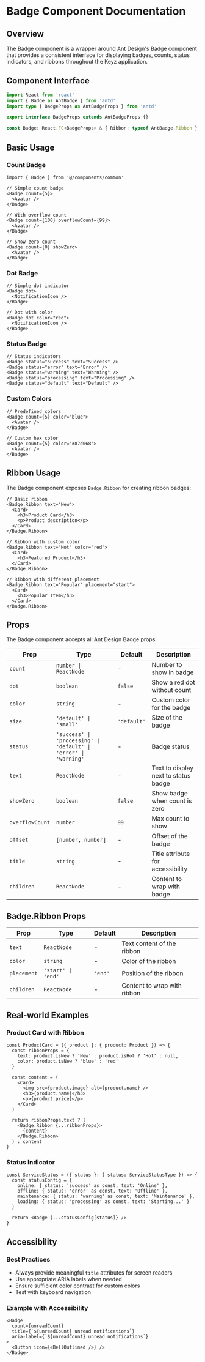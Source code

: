 # Badge Component Documentation

## Overview
The Badge component is a wrapper around Ant Design's Badge component that provides a consistent interface for displaying badges, counts, status indicators, and ribbons throughout the Keyz application.

## Component Interface

```typescript
import React from 'react'
import { Badge as AntBadge } from 'antd'
import type { BadgeProps as AntBadgeProps } from 'antd'

export interface BadgeProps extends AntBadgeProps {}

const Badge: React.FC<BadgeProps> & { Ribbon: typeof AntBadge.Ribbon }
```

## Basic Usage

### Count Badge
```tsx
import { Badge } from '@/components/common'

// Simple count badge
<Badge count={5}>
  <Avatar />
</Badge>

// With overflow count
<Badge count={100} overflowCount={99}>
  <Avatar />
</Badge>

// Show zero count
<Badge count={0} showZero>
  <Avatar />
</Badge>
```

### Dot Badge
```tsx
// Simple dot indicator
<Badge dot>
  <NotificationIcon />
</Badge>

// Dot with color
<Badge dot color="red">
  <NotificationIcon />
</Badge>
```

### Status Badge
```tsx
// Status indicators
<Badge status="success" text="Success" />
<Badge status="error" text="Error" />
<Badge status="warning" text="Warning" />
<Badge status="processing" text="Processing" />
<Badge status="default" text="Default" />
```

### Custom Colors
```tsx
// Predefined colors
<Badge count={5} color="blue">
  <Avatar />
</Badge>

// Custom hex color
<Badge count={5} color="#87d068">
  <Avatar />
</Badge>
```

## Ribbon Usage

The Badge component exposes `Badge.Ribbon` for creating ribbon badges:

```tsx
// Basic ribbon
<Badge.Ribbon text="New">
  <Card>
    <h3>Product Card</h3>
    <p>Product description</p>
  </Card>
</Badge.Ribbon>

// Ribbon with custom color
<Badge.Ribbon text="Hot" color="red">
  <Card>
    <h3>Featured Product</h3>
  </Card>
</Badge.Ribbon>

// Ribbon with different placement
<Badge.Ribbon text="Popular" placement="start">
  <Card>
    <h3>Popular Item</h3>
  </Card>
</Badge.Ribbon>
```

## Props

The Badge component accepts all Ant Design Badge props:

| Prop | Type | Default | Description |
|------|------|---------|-------------|
| `count` | `number \| ReactNode` | - | Number to show in badge |
| `dot` | `boolean` | `false` | Show a red dot without count |
| `color` | `string` | - | Custom color for the badge |
| `size` | `'default' \| 'small'` | `'default'` | Size of the badge |
| `status` | `'success' \| 'processing' \| 'default' \| 'error' \| 'warning'` | - | Badge status |
| `text` | `ReactNode` | - | Text to display next to status badge |
| `showZero` | `boolean` | `false` | Show badge when count is zero |
| `overflowCount` | `number` | `99` | Max count to show |
| `offset` | `[number, number]` | - | Offset of the badge |
| `title` | `string` | - | Title attribute for accessibility |
| `children` | `ReactNode` | - | Content to wrap with badge |

## Badge.Ribbon Props

| Prop | Type | Default | Description |
|------|------|---------|-------------|
| `text` | `ReactNode` | - | Text content of the ribbon |
| `color` | `string` | - | Color of the ribbon |
| `placement` | `'start' \| 'end'` | `'end'` | Position of the ribbon |
| `children` | `ReactNode` | - | Content to wrap with ribbon |

## Real-world Examples

### Product Card with Ribbon
```tsx
const ProductCard = ({ product }: { product: Product }) => {
  const ribbonProps = {
    text: product.isNew ? 'New' : product.isHot ? 'Hot' : null,
    color: product.isNew ? 'blue' : 'red'
  }

  const content = (
    <Card>
      <img src={product.image} alt={product.name} />
      <h3>{product.name}</h3>
      <p>{product.price}</p>
    </Card>
  )

  return ribbonProps.text ? (
    <Badge.Ribbon {...ribbonProps}>
      {content}
    </Badge.Ribbon>
  ) : content
}
```

### Status Indicator
```tsx
const ServiceStatus = ({ status }: { status: ServiceStatusType }) => {
  const statusConfig = {
    online: { status: 'success' as const, text: 'Online' },
    offline: { status: 'error' as const, text: 'Offline' },
    maintenance: { status: 'warning' as const, text: 'Maintenance' },
    loading: { status: 'processing' as const, text: 'Starting...' }
  }

  return <Badge {...statusConfig[status]} />
}
```

## Accessibility

### Best Practices
- Always provide meaningful `title` attributes for screen readers
- Use appropriate ARIA labels when needed
- Ensure sufficient color contrast for custom colors
- Test with keyboard navigation

### Example with Accessibility
```tsx
<Badge 
  count={unreadCount} 
  title={`${unreadCount} unread notifications`}
  aria-label={`${unreadCount} unread notifications`}
>
  <Button icon={<BellOutlined />} />
</Badge>
```
